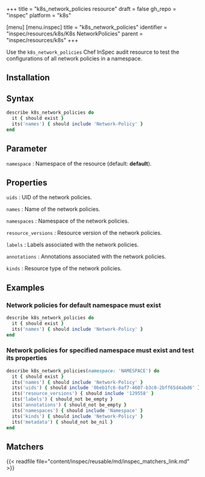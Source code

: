 +++
title = "k8s_network_policies resource"
draft = false
gh_repo = "inspec"
platform = "k8s"

[menu]
[menu.inspec]
title = "k8s_network_policies"
identifier = "inspec/resources/k8s/K8s NetworkPolicies"
parent = "inspec/resources/k8s"
+++

Use the `k8s_network_policies` Chef InSpec audit resource to test the configurations of all network policies in a namespace.

## Installation

## Syntax

```ruby
describe k8s_network_policies do
  it { should exist }
  its('names') { should include 'Network-Policy' }
end
```

## Parameter

`namespace`
: Namespace of the resource (default: **default**).

## Properties

`uids`
: UID of the network policies.

`names`
: Name of the network policies.

`namespaces`
: Namespace of the network policies.

`resource_versions`
: Resource version of the network policies.

`labels`
: Labels associated with the network policies.

`annotations`
: Annotations associated with the network policies.

`kinds`
: Resource type of the network policies.

## Examples

### Network policies for default namespace must exist

```ruby
describe k8s_network_policies do
  it { should exist }
  its('names') { should include 'Network-Policy' }
end
```

### Network policies for specified namespace must exist and test its properties

```ruby
describe k8s_network_policies(namespace: 'NAMESPACE') do
  it { should exist }
  its('names') { should include 'Network-Policy' }
  its('uids') { should include '0beb1fc6-8af7-4607-b3c0-2bff65d4abd6' }
  its('resource_versions') { should include '129558' }
  its('labels') { should_not be_empty }
  its('annotations') { should_not be_empty }
  its('namespaces') { should include 'Namespace' }
  its('kinds') { should include 'Network-Policy' }
  its('metadata') { should_not be_nil }
end
```

## Matchers

{{< readfile file="content/inspec/reusable/md/inspec_matchers_link.md" >}}
